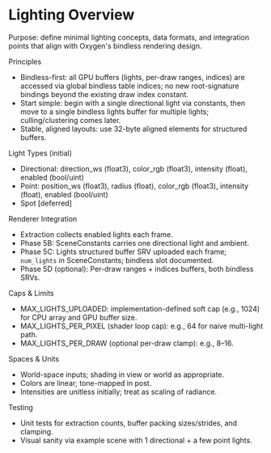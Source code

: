 # Lighting Overview

Purpose: define minimal lighting concepts, data formats, and integration points
that align with Oxygen's bindless rendering design.

Principles

- Bindless-first: all GPU buffers (lights, per-draw ranges, indices) are
  accessed via global bindless table indices; no new root-signature bindings
  beyond the existing draw index constant.
- Start simple: begin with a single directional light via constants, then move
  to a single bindless lights buffer for multiple lights; culling/clustering
  comes later.
- Stable, aligned layouts: use 32-byte aligned elements for structured buffers.

Light Types (initial)

- Directional: direction_ws (float3), color_rgb (float3), intensity (float),
  enabled (bool/uint)
- Point: position_ws (float3), radius (float), color_rgb (float3), intensity
  (float), enabled (bool/uint)
- Spot [deferred]

Renderer Integration

- Extraction collects enabled lights each frame.
- Phase 5B: SceneConstants carries one directional light and ambient.
- Phase 5C: Lights structured buffer SRV uploaded each frame; `num_lights` in
  SceneConstants; bindless slot documented.
- Phase 5D (optional): Per-draw ranges + indices buffers, both bindless SRVs.

Caps & Limits

- MAX_LIGHTS_UPLOADED: implementation-defined soft cap (e.g., 1024) for CPU
  array and GPU buffer size.
- MAX_LIGHTS_PER_PIXEL (shader loop cap): e.g., 64 for naive multi-light path.
- MAX_LIGHTS_PER_DRAW (optional per-draw clamp): e.g., 8–16.

Spaces & Units

- World-space inputs; shading in view or world as appropriate.
- Colors are linear; tone-mapped in post.
- Intensities are unitless initially; treat as scaling of radiance.

Testing

- Unit tests for extraction counts, buffer packing sizes/strides, and clamping.
- Visual sanity via example scene with 1 directional + a few point lights.
